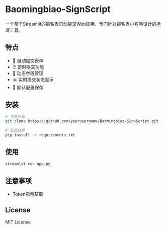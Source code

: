 # Baomingbiao-SignScript

一个基于Streamlit的报名表自动提交Web应用，专门针对报名表小程序设计的抢课工具。

## 特点

- 🚀 自动提交表单
- ⏰ 定时提交功能
- 📝 动态字段管理
- 📊 实时提交状态显示
- 💾 默认配置保存

## 安装

```bash
# 克隆仓库
git clone https://github.com/yourusername/Baomingbiao-SignScript.git

# 安装依赖
pip install -r requirements.txt
```

## 使用

```bash
streamlit run app.py
```

## 注意事项

- Token抓包获取

## License

MIT License